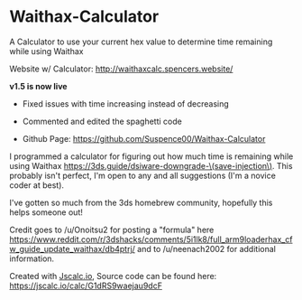 # Waithax-Calculator
A Calculator to use your current hex value to determine time remaining while using Waithax

Website w/ Calculator: http://waithaxcalc.spencers.website/

**v1.5 is now live**

*  Fixed issues with time increasing instead of decreasing

*  Commented and edited the spaghetti code
*  Github Page: https://github.com/Suspence00/Waithax-Calculator

I programmed a calculator for figuring out how much time is remaining while using Waithax https://3ds.guide/dsiware-downgrade-\(save-injection\). This probably isn't perfect, I'm open to any and all suggestions (I'm a novice coder at best). 

I've gotten so much from the 3ds homebrew community, hopefully this helps someone out! 

Credit goes to /u/Onoitsu2 for posting a "formula" here https://www.reddit.com/r/3dshacks/comments/5i1lk8/full_arm9loaderhax_cfw_guide_update_waithax/db4ptrj/ and to /u/neenach2002 for additional information.

 Created with [Jscalc.io](http://www.Jscalc.io/), Source code can be found here: https://jscalc.io/calc/G1dRS9waejau9dcF
